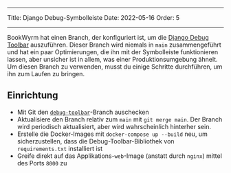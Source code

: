 - - -
Title: Django Debug-Symbolleiste Date: 2022-05-16 Order: 5
- - -

BookWyrm hat einen Branch, der konfiguriert ist, um die [Django Debug Toolbar](https://django-debug-toolbar.readthedocs.io/en/latest/) auszuführen. Dieser Branch wird niemals in `main` zusammengeführt und hat ein paar Optimierungen, die ihn mit der Symbolleiste funktionieren lassen, aber unsicher ist in allem, was einer Produktionsumgebung ähnelt. Um diesen Branch zu verwenden, musst du einige Schritte durchführen, um ihn zum Laufen zu bringen.

## Einrichtung

- Mit Git den [`debug-toolbar`](https://github.com/bookwyrm-social/bookwyrm/tree/debug-toolbar)-Branch auschecken
- Aktualisiere den Branch relativ zum `main` mit `git merge main`. Der Branch wird periodisch aktualisiert, aber wird wahrscheinlich hinterher sein.
- Erstelle die Docker-Images mit `docker-compose up --build` neu, um sicherzustellen, dass die Debug-Toolbar-Bibliothek von `requirements.txt` installiert ist
- Greife direkt auf das Applikations-`web`-Image (anstatt durch `nginx`) mittel des Ports `8000` zu
